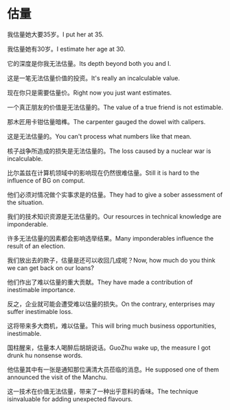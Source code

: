 # 估量

<p><span class="chinese">我估量她大要35岁。</span><span class="english">I put her at 35.</span></p>

<p><span class="chinese">我估量她有30岁。</span><span class="english">I estimate her age at 30.</span></p>

<p><span class="chinese">它的深度是你我无法估量。</span><span class="english">Its depth beyond both you and I.</span></p>

<p><span class="chinese">这是一笔无法估量价值的投资。</span><span class="english">It's really an incalculable value.</span></p>

<p><span class="chinese">现在你只是需要估量价。</span><span class="english">Right now you just want estimates.</span></p>

<p><span class="chinese">一个真正朋友的价值是无法估量的。</span><span class="english">The value of a true friend is not estimable.</span></p>

<p><span class="chinese">那木匠用卡钳估量暗榫。</span><span class="english">The carpenter gauged the dowel with calipers.</span></p>

<p><span class="chinese">这是无法估量的。</span><span class="english">You can't process what numbers like that mean.</span></p>

<p><span class="chinese">核子战争所造成的损失是无法估量的。</span><span class="english">The loss caused by a nuclear war is incalculable.</span></p>

<p><span class="chinese">比尔盖兹在计算机领域中的影响现在仍然很难估量。</span><span class="english">Still it is hard to the influence of BG on comput.</span></p>

<p><span class="chinese">他们必须对情况做个实事求是的估量。</span><span class="english">They had to give a sober assessment of the situation.</span></p>

<p><span class="chinese">我们的技术知识资源是无法估量的。</span><span class="english">Our resources in technical knowledge are imponderable.</span></p>

<p><span class="chinese">许多无法估量的因素都会影响选举结果。</span><span class="english">Many imponderables influence the result of an election.</span></p>

<p><span class="chinese">我们放出去的款子，估量是还可以收回几成呢？</span><span class="english">Now, how much do you think we can get back on our loans?</span></p>

<p><span class="chinese">他们作出了难以估量的重大贡献。</span><span class="english">They have made a contribution of inestimable importance.</span></p>

<p><span class="chinese">反之，企业就可能会遭受难以估量的损失。</span><span class="english">On the contrary, enterprises may suffer inestimable loss.</span></p>

<p><span class="chinese">这将带来多大商机，难以估量。</span><span class="english">This will bring much business opportunities, inestimable.</span></p>

<p><span class="chinese">国柱醒来，估量本人喝醉后胡胡说话。</span><span class="english">GuoZhu wake up, the measure I got drunk hu nonsense words.</span></p>

<p><span class="chinese">他估量其中有一张是通知那位满清大员莅临的消息。</span><span class="english">He supposed one of them announced the visit of the Manchu.</span></p>

<p><span class="chinese">这一技术在价值无法估量，带来了一种出乎意料的香味。</span><span class="english">The technique isinvaluable for adding unexpected flavours.</span></p>

